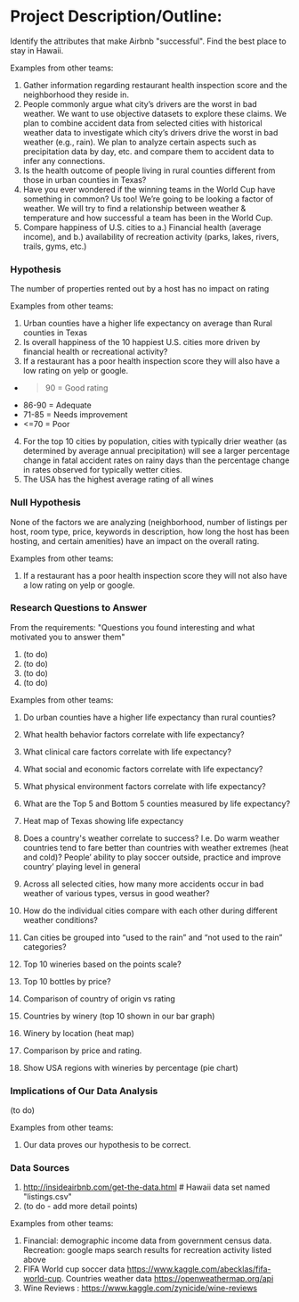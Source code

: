 # Project Description/Outline:
Identify the attributes that make Airbnb "successful". Find the best place to stay in Hawaii.

Examples from other teams:
1. Gather information regarding restaurant health inspection score and the neighborhood they reside in.
2. People commonly argue what city’s drivers are the worst in bad weather. We want to use objective datasets to explore these claims. We plan to combine accident data from selected cities with historical weather data to investigate which city’s drivers drive the worst in bad weather (e.g., rain). We plan to analyze certain aspects such as precipitation data by day, etc. and compare them to accident data to infer any connections.
3. Is the health outcome of people living in rural counties different from those in urban counties in Texas?
4. Have you ever wondered if the winning teams in the World Cup have something in common? Us too! We’re going to be looking a factor of weather. We will try to find a relationship between weather & temperature and how successful a team has been in the World Cup.
5. Compare happiness of U.S. cities to a.) Financial health (average income), and b.) availability of recreation activity (parks, lakes, rivers, trails, gyms, etc.)

### Hypothesis
The number of properties rented out by a host has no impact on rating

Examples from other teams:
1. Urban counties have a higher life expectancy on average than Rural counties in Texas
2. Is overall happiness of the 10 happiest U.S. cities more driven by financial health or recreational activity?
3. If a restaurant has a poor health inspection score they will also have a low rating on yelp or google.
  * >90 = Good rating
  * 86-90 = Adequate
  * 71-85 = Needs improvement
  * <=70 = Poor
4. For the top 10 cities by population, cities with typically drier weather (as determined by average annual precipitation) will see a larger percentage change in fatal accident rates on rainy days than the percentage change in rates observed for typically wetter cities.
5. The USA has the highest average rating of all wines

### Null Hypothesis
None of the factors we are analyzing (neighborhood, number of listings per host, room type, price, keywords in description, how long the host has been hosting, and certain amenities) have an impact on the overall rating.

Examples from other teams:
1. If a restaurant has a poor health inspection score they will not also have a low rating on yelp or google.

### Research Questions to Answer
From the requirements: "Questions you found interesting and what motivated you to answer them"

1. (to do)
2. (to do)
3. (to do)
4. (to do)

Examples from other teams:
1. Do urban counties have a higher life expectancy than rural counties?
2. What health behavior factors correlate with life expectancy?
3. What clinical care factors correlate with life expectancy?
4. What social and economic factors correlate with life expectancy?
5. What physical environment factors correlate with life expectancy?
6. What are the Top 5 and Bottom 5 counties measured by life expectancy?
7. Heat map of Texas showing life expectancy

1. Does a country's weather correlate to success? I.e. Do warm weather countries tend to fare better than countries with weather extremes (heat and cold)? People’ ability to play soccer outside, practice and improve country’ playing level in general

1. Across all selected cities, how many more accidents occur in bad weather of various types, versus in good weather?
2. How do the individual cities compare with each other during different weather conditions?
3. Can cities be grouped into “used to the rain” and “not used to the rain” categories?

1. Top 10 wineries based on the points scale?
2. Top 10 bottles by price?
3. Comparison of country of origin vs rating
4. Countries by winery (top 10 shown in our bar graph)
5. Winery  by location (heat map)
6. Comparison by price and rating.
7. Show USA regions with wineries by percentage (pie chart)

### Implications of Our Data Analysis
(to do)

Examples from other teams:
1. Our data proves our hypothesis to be correct.


### Data Sources
1. http://insideairbnb.com/get-the-data.html # Hawaii data set named "listings.csv"
2. (to do - add more detail points)


Examples from other teams: 
1. Financial: demographic income data from government census data. Recreation: google maps search results for recreation activity listed above
2. FIFA World cup soccer data https://www.kaggle.com/abecklas/fifa-world-cup. Countries weather data https://openweathermap.org/api
3. Wine Reviews : https://www.kaggle.com/zynicide/wine-reviews
